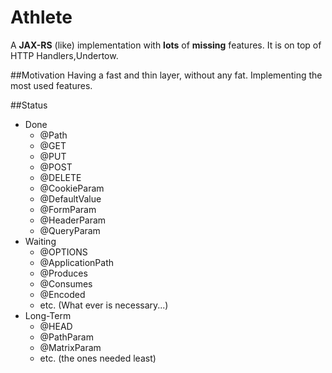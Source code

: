 # Athlete

A **JAX-RS** (like) implementation with **lots** of **missing** features. It is on top of HTTP Handlers,Undertow.

##Motivation
Having a fast and thin layer, without any fat. 
Implementing the most used features.

##Status
* Done
	* @Path
	* @GET
	* @PUT
	* @POST
	* @DELETE
	* @CookieParam
	* @DefaultValue
	* @FormParam
	* @HeaderParam
	* @QueryParam
* Waiting
	* @OPTIONS
	* @ApplicationPath
	* @Produces
	* @Consumes
	* @Encoded
	* etc. (What ever is necessary...)
* Long-Term
	* @HEAD
	* @PathParam
	* @MatrixParam
	* etc. (the ones needed least)



